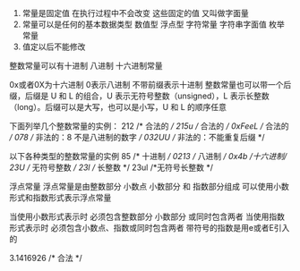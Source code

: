 1. 常量是固定值 在执行过程中不会改变 这些固定的值 又叫做字面量
2. 常量可以是任何的基本数据类型   数值型 浮点型 字符常量 字符串字面值  枚举常量
3. 值定以后不能修改 


整数常量可以有十进制 八进制 十六进制常量

0x或者0X为十六进制
0表示八进制
不带前缀表示十进制
整数常量也可以带一个后缀，后缀是 U 和 L 的组合，U 表示无符号整数（unsigned），L 表示长整数（long）。后缀可以是大写，也可以是小写，U 和 L 的顺序任意

下面列举几个整数常量的实例：
212         /* 合法的 */
215u        /* 合法的 */
0xFeeL      /* 合法的 */
078         /* 非法的：8 不是八进制的数字 */
032UU       /* 非法的：不能重复后缀 */

以下各种类型的整数常量的实例
85  /* 十进制 */
0213 /* 八进制 */
0x4b /*十六进制*/
23U /* 无符号整数 */
23l /* 长整数 */
23ul /*无符号长整数 */


浮点常量
浮点常量是由整数部分 小数点 小数部分 和 指数部分组成 可以使用小数形式和指数形式表示浮点常量

当使用小数形式表示时 必须包含整数部分 小数部分 或同时包含两者 
当使用指数形式表示时 必须包含小数点、指数或同时包含两者
带符号的指数是用e或者E引入的

3.1416926  /* 合法 */

